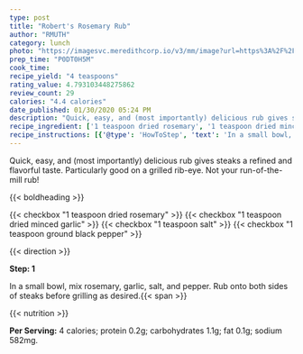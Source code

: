 ```yaml
---
type: post
title: "Robert's Rosemary Rub"
author: "RMUTH"
category: lunch
photo: "https://imagesvc.meredithcorp.io/v3/mm/image?url=https%3A%2F%2Fimages.media-allrecipes.com%2Fuserphotos%2F819149.jpg"
prep_time: "P0DT0H5M"
cook_time: 
recipe_yield: "4 teaspoons"
rating_value: 4.793103448275862
review_count: 29
calories: "4.4 calories"
date_published: 01/30/2020 05:24 PM
description: "Quick, easy, and (most importantly) delicious rub gives steaks a refined and flavorful taste.  Particularly good on a grilled rib-eye. Not your run-of-the-mill rub!"
recipe_ingredient: ['1 teaspoon dried rosemary', '1 teaspoon dried minced garlic', '1 teaspoon salt', '1 teaspoon ground black pepper']
recipe_instructions: [{'@type': 'HowToStep', 'text': 'In a small bowl, mix rosemary, garlic, salt, and pepper. Rub onto both sides of steaks before grilling as desired.\n'}]
---
```


Quick, easy, and (most importantly) delicious rub gives steaks a refined and flavorful taste.  Particularly good on a grilled rib-eye. Not your run-of-the-mill rub! 

{{< boldheading >}}

{{< checkbox "1 teaspoon dried rosemary" >}}
{{< checkbox "1 teaspoon dried minced garlic" >}}
{{< checkbox "1 teaspoon salt" >}}
{{< checkbox "1 teaspoon ground black pepper" >}}


{{< direction >}}

**Step: 1**

In a small bowl, mix rosemary, garlic, salt, and pepper. Rub onto both sides of steaks before grilling as desired.{{< span >}}

{{< nutrition >}}

**Per Serving:** 4 calories; protein 0.2g; carbohydrates 1.1g; fat 0.1g; sodium 582mg.